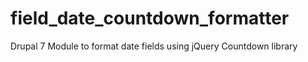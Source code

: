 # field_date_countdown_formatter
Drupal 7 Module to format date fields using jQuery Countdown library
